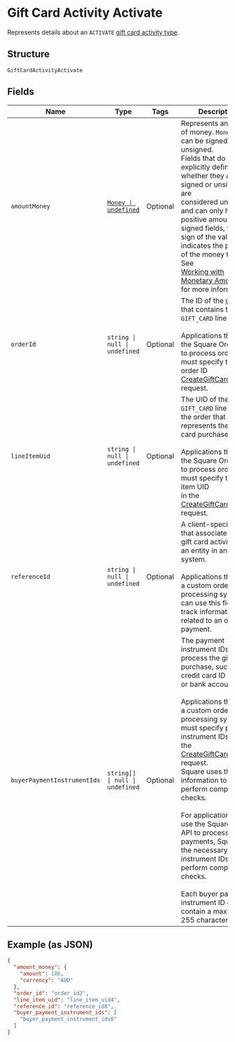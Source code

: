 
# Gift Card Activity Activate

Represents details about an `ACTIVATE` [gift card activity type](../../doc/models/gift-card-activity-type.md).

## Structure

`GiftCardActivityActivate`

## Fields

| Name | Type | Tags | Description |
|  --- | --- | --- | --- |
| `amountMoney` | [`Money \| undefined`](../../doc/models/money.md) | Optional | Represents an amount of money. `Money` fields can be signed or unsigned.<br>Fields that do not explicitly define whether they are signed or unsigned are<br>considered unsigned and can only hold positive amounts. For signed fields, the<br>sign of the value indicates the purpose of the money transfer. See<br>[Working with Monetary Amounts](https://developer.squareup.com/docs/build-basics/working-with-monetary-amounts)<br>for more information. |
| `orderId` | `string \| null \| undefined` | Optional | The ID of the [order](entity:Order) that contains the `GIFT_CARD` line item.<br><br>Applications that use the Square Orders API to process orders must specify the order ID<br>[CreateGiftCardActivity](api-endpoint:GiftCardActivities-CreateGiftCardActivity) request. |
| `lineItemUid` | `string \| null \| undefined` | Optional | The UID of the `GIFT_CARD` line item in the order that represents the gift card purchase.<br><br>Applications that use the Square Orders API to process orders must specify the line item UID<br>in the [CreateGiftCardActivity](api-endpoint:GiftCardActivities-CreateGiftCardActivity) request. |
| `referenceId` | `string \| null \| undefined` | Optional | A client-specified ID that associates the gift card activity with an entity in another system.<br><br>Applications that use a custom order processing system can use this field to track information<br>related to an order or payment. |
| `buyerPaymentInstrumentIds` | `string[] \| null \| undefined` | Optional | The payment instrument IDs used to process the gift card purchase, such as a credit card ID<br>or bank account ID.<br><br>Applications that use a custom order processing system must specify payment instrument IDs in<br>the [CreateGiftCardActivity](api-endpoint:GiftCardActivities-CreateGiftCardActivity) request.<br>Square uses this information to perform compliance checks.<br><br>For applications that use the Square Orders API to process payments, Square has the necessary<br>instrument IDs to perform compliance checks.<br><br>Each buyer payment instrument ID can contain a maximum of 255 characters. |

## Example (as JSON)

```json
{
  "amount_money": {
    "amount": 186,
    "currency": "AUD"
  },
  "order_id": "order_id2",
  "line_item_uid": "line_item_uid4",
  "reference_id": "reference_id8",
  "buyer_payment_instrument_ids": [
    "buyer_payment_instrument_ids0"
  ]
}
```

